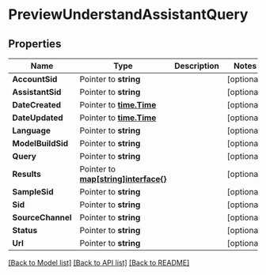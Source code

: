 # PreviewUnderstandAssistantQuery

## Properties

Name | Type | Description | Notes
------------ | ------------- | ------------- | -------------
**AccountSid** | Pointer to **string** |  | [optional] 
**AssistantSid** | Pointer to **string** |  | [optional] 
**DateCreated** | Pointer to [**time.Time**](time.Time.md) |  | [optional] 
**DateUpdated** | Pointer to [**time.Time**](time.Time.md) |  | [optional] 
**Language** | Pointer to **string** |  | [optional] 
**ModelBuildSid** | Pointer to **string** |  | [optional] 
**Query** | Pointer to **string** |  | [optional] 
**Results** | Pointer to [**map[string]interface{}**](.md) |  | [optional] 
**SampleSid** | Pointer to **string** |  | [optional] 
**Sid** | Pointer to **string** |  | [optional] 
**SourceChannel** | Pointer to **string** |  | [optional] 
**Status** | Pointer to **string** |  | [optional] 
**Url** | Pointer to **string** |  | [optional] 

[[Back to Model list]](../README.md#documentation-for-models) [[Back to API list]](../README.md#documentation-for-api-endpoints) [[Back to README]](../README.md)


